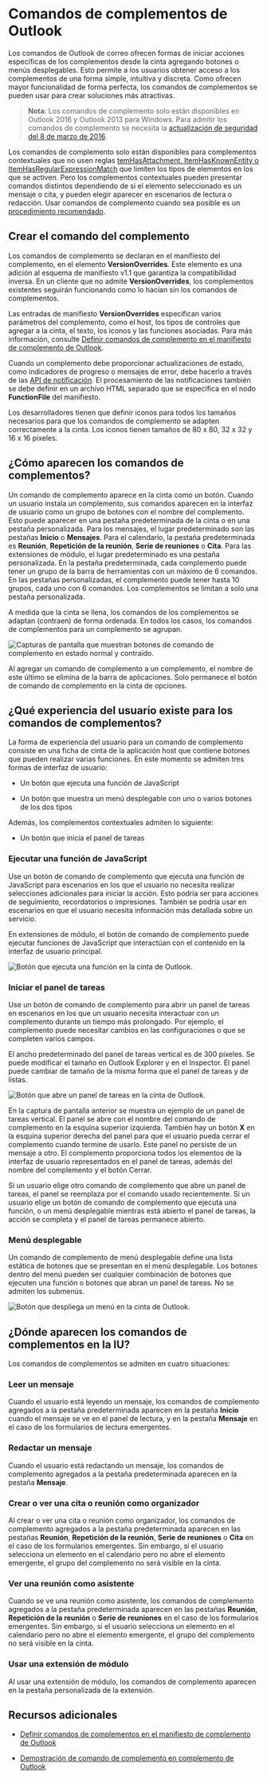 
# <a name="addin-commands-for-outlook"></a>Comandos de complementos de Outlook


Los comandos de Outlook de correo ofrecen formas de iniciar acciones específicas de los complementos desde la cinta agregando botones o menús desplegables. Esto permite a los usuarios obtener acceso a los complementos de una forma simple, intuitiva y discreta. Como ofrecen mayor funcionalidad de forma perfecta, los comandos de complementos se pueden usar para crear soluciones más atractivas.

> **Nota**: Los comandos de complemento solo están disponibles en Outlook 2016 y Outlook 2013 para Windows. Para admitir los comandos de complemento se necesita la [actualización de seguridad del 8 de marzo de 2016](https://support.microsoft.com/en-us/kb/3114829).

Los comandos de complemento solo están disponibles para complementos contextuales que no usen reglas [temHasAttachment, ItemHasKnownEntity o ItemHasRegularExpressionMatch](manifests/activation-rules.md) que limiten los tipos de elementos en los que se activen. Pero los complementos contextuales pueden presentar comandos distintos dependiendo de si el elemento seleccionado es un mensaje o cita, y pueden elegir aparecer en escenarios de lectura o redacción. Usar comandos de complemento cuando sea posible es un [procedimiento recomendado](../../docs/overview/add-in-development-best-practices.md).


## <a name="creating-the-addin-command"></a>Crear el comando del complemento

Los comandos de complemento se declaran en el manifiesto del complemento, en el elemento  **VersionOverrides**. Este elemento es una adición al esquema de manifiesto v1.1 que garantiza la compatibilidad inversa. En un cliente que no admite  **VersionOverrides**, los complementos existentes seguirán funcionando como lo hacían sin los comandos de complementos.

Las entradas de manifiesto **VersionOverrides** especifican varios parámetros del complemento, como el host, los tipos de controles que agregar a la cinta, el texto, los iconos y las funciones asociadas. Para más información, consulte [Definir comandos de complemento en el manifiesto de complemento de Outlook](../outlook/manifests/define-add-in-commands.md). 

Cuando un complemento debe proporcionar actualizaciones de estado, como indicadores de progreso o mensajes de error, debe hacerlo a través de las [API de notificación](../../reference/outlook/NotificationMessages.md). El procesamiento de las notificaciones también se debe definir en un archivo HTML separado que se especifica en el nodo  **FunctionFile** del manifiesto.

Los desarrolladores tienen que definir iconos para todos los tamaños necesarios para que los comandos de complemento se adapten correctamente a la cinta. Los iconos tienen tamaños de 80 x 80, 32 x 32 y 16 x 16 píxeles.


## <a name="how-do-addin-commands-appear"></a>¿Cómo aparecen los comandos de complementos?

Un comando de complemento aparece en la cinta como un botón. Cuando un usuario instala un complemento, sus comandos aparecen en la interfaz de usuario como un grupo de botones con el nombre del complemento. Esto puede aparecer en una pestaña predeterminada de la cinta o en una pestaña personalizada. Para los mensajes, el lugar predeterminado son las pestañas **Inicio** o **Mensajes**. Para el calendario, la pestaña predeterminada es **Reunión**, **Repetición de la reunión**, **Serie de reuniones** o **Cita**. Para las extensiones de módulo, el lugar predeterminado es una pestaña personalizada. En la pestaña predeterminada, cada complemento puede tener un grupo de la barra de herramientas con un máximo de 6 comandos. En las pestañas personalizadas, el complemento puede tener hasta 10 grupos, cada uno con 6 comandos. Los complementos se limitan a solo una pestaña personalizada.

A medida que la cinta se llena, los comandos de los complementos se adaptan (contraen) de forma ordenada. En todos los casos, los comandos de complementos para un complemento se agrupan.


![Capturas de pantalla que muestran botones de comando de complemento en estado normal y contraído.](../../images/6fcb64d8-9598-41d1-8944-f6d1f6d2edb6.png)

Al agregar un comando de complemento a un complemento, el nombre de este último se elimina de la barra de aplicaciones. Solo permanece el botón de comando de complemento en la cinta de opciones.


## <a name="what-ux-shapes-exist-for-addin-commands"></a>¿Qué experiencia del usuario existe para los comandos de complementos?

La forma de experiencia del usuario para un comando de complemento consiste en una ficha de cinta de la aplicación host que contiene botones que pueden realizar varias funciones. En este momento se admiten tres formas de interfaz de usuario:


- Un botón que ejecuta una función de JavaScript
        
- Un botón que muestra un menú desplegable con uno o varios botones de los dos tipos

Además, los complementos contextuales admiten lo siguiente: 
- Un botón que inicia el panel de tareas


### <a name="executing-a-javascript-function"></a>Ejecutar una función de JavaScript

Use un botón de comando de complemento que ejecuta una función de JavaScript para escenarios en los que el usuario no necesita realizar selecciones adicionales para iniciar la acción. Esto podría ser para acciones de seguimiento, recordatorios o impresiones. También se podría usar en escenarios en que el usuario necesita información más detallada sobre un servicio. 

En extensiones de módulo, el botón de comando de complemento puede ejecutar funciones de JavaScript que interactúan con el contenido en la interfaz de usuario principal.

![Botón que ejecuta una función en la cinta de Outlook.](../../images/23ab1de3-3ec4-41a5-ba5b-30b11d464e0c.png)


### <a name="launching-a-task-pane"></a>Iniciar el panel de tareas

Use un botón de comando de complemento para abrir un panel de tareas en escenarios en los que un usuario necesita interactuar con un complemento durante un tiempo más prolongado. Por ejemplo, el complemento puede necesitar cambios en las configuraciones o que se completen varios campos. 

El ancho predeterminado del panel de tareas vertical es de 300 píxeles. Se puede modificar el tamaño en Outlook Explorer y en el Inspector. El panel puede cambiar de tamaño de la misma forma que el panel de tareas y de listas.


![Botón que abre un panel de tareas en la cinta de Outlook.](../../images/c8e03da8-9f71-4f9b-813f-1cdea43d433c.png)

En la captura de pantalla anterior se muestra un ejemplo de un panel de tareas vertical. El panel se abre con el nombre del comando de complemento en la esquina superior izquierda. También hay un botón **X** en la esquina superior derecha del panel para que el usuario pueda cerrar el complemento cuando termine de usarlo. Este panel no persiste de un mensaje a otro. El complemento proporciona todos los elementos de la interfaz de usuario representados en el panel de tareas, además del nombre del complemento y el botón Cerrar.

Si un usuario elige otro comando de complemento que abre un panel de tareas, el panel se reemplaza por el comando usado recientemente. Si un usuario elige un botón de comando de complemento que ejecuta una función, o un menú desplegable mientras está abierto el panel de tareas, la acción se completa y el panel de tareas permanece abierto.


### <a name="dropdown-menu"></a>Menú desplegable

Un comando de complemento de menú desplegable define una lista estática de botones que se presentan en el menú desplegable. Los botones dentro del menú pueden ser cualquier combinación de botones que ejecuten una función o botones que abran un panel de tareas. No se admiten los submenús.


![Botón que despliega un menú en la cinta de Outlook.](../../images/3eff90d6-7822-4fdb-9153-68f754c0c746.png)


## <a name="where-do-addin-commands-appear-in-the-ui"></a>¿Dónde aparecen los comandos de complementos en la IU?

Los comandos de complementos se admiten en cuatro situaciones:


### <a name="reading-a-message"></a>Leer un mensaje

Cuando el usuario está leyendo un mensaje, los comandos de complemento agregados a la pestaña predeterminada aparecen en la pestaña  **Inicio** cuando el mensaje se ve en el panel de lectura, y en la pestaña **Mensaje** en el caso de los formularios de lectura emergentes.


### <a name="composing-a-message"></a>Redactar un mensaje

Cuando el usuario está redactando un mensaje, los comandos de complemento agregados a la pestaña predeterminada aparecen en la pestaña  **Mensaje**.


### <a name="creating-or-viewing-an-appointment-or-meeting-as-the-organizer"></a>Crear o ver una cita o reunión como organizador

Al crear o ver una cita o reunión como organizador, los comandos de complemento agregados a la pestaña predeterminada aparecen en las pestañas  **Reunión**,  **Repetición de la reunión**,  **Serie de reuniones** o **Cita** en el caso de los formularios emergentes. Sin embargo, si el usuario selecciona un elemento en el calendario pero no abre el elemento emergente, el grupo del complemento no será visible en la cinta.


### <a name="viewing-a-meeting-as-an-attendee"></a>Ver una reunión como asistente

Cuando se ve una reunión como asistente, los comandos de complemento agregados a la pestaña predeterminada aparecen en las pestañas  **Reunión**,  **Repetición de la reunión** o **Serie de reuniones** en el caso de los formularios emergentes. Sin embargo, si el usuario selecciona un elemento en el calendario pero no abre el elemento emergente, el grupo del complemento no será visible en la cinta.

### <a name="using-a-module-extension"></a>Usar una extensión de módulo

Al usar una extensión de módulo, los comandos de complemento aparecen en la pestaña personalizada de la extensión.

## <a name="additional-resources"></a>Recursos adicionales

- [Definir comandos de complementos en el manifiesto de complemento de Outlook](../outlook/manifests/define-add-in-commands.md)
    
- [Demostración de comando de complemento en complemento de Outlook](https://github.com/jasonjoh/command-demo)
    
